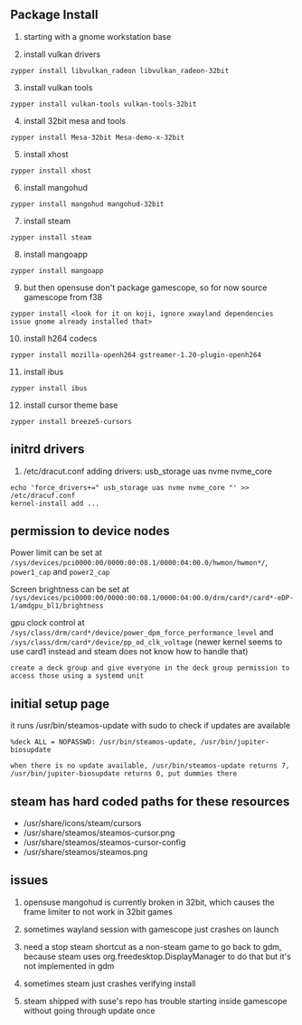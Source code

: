 ## Package Install

1. starting with a gnome workstation base

2. install vulkan drivers

`zypper install libvulkan_radeon libvulkan_radeon-32bit`

3. install vulkan tools

`zypper install vulkan-tools vulkan-tools-32bit`

4. install 32bit mesa and tools

`zypper install Mesa-32bit Mesa-demo-x-32bit`

5. install xhost

`zypper install xhost`

6. install mangohud

`zypper install mangohud mangohud-32bit`

7. install steam

`zypper install steam`

8. install mangoapp

`zypper install mangoapp`

9. but then opensuse don't package gamescope, so for now source gamescope from f38

`zypper install <look for it on koji, ignore xwayland dependencies issue gnome already installed that>`

10. install h264 codecs

`zypper install mozilla-openh264 gstreamer-1.20-plugin-openh264`

11. install ibus

`zypper install ibus`

12. install cursor theme base

`zypper install breeze5-cursors`


## initrd drivers

1. /etc/dracut.conf adding drivers: usb_storage uas nvme nvme_core

```
echo 'force_drivers+=" usb_storage uas nvme nvme_core "' >> /etc/dracuf.conf
kernel-install add ...
```

## permission to device nodes

Power limit can be set at `/sys/devices/pci0000:00/0000:00:08.1/0000:04:00.0/hwmon/hwmon*/`, `power1_cap` and `power2_cap`

Screen brightness can be set at `/sys/devices/pci0000:00/0000:00:08.1/0000:04:00.0/drm/card*/card*-eDP-1/amdgpu_bl1/brightness`

gpu clock control at `/sys/class/drm/card*/device/power_dpm_force_performance_level` and `/sys/class/drm/card*/device/pp_od_clk_voltage` (newer kernel seems to use card1 instead and steam does not know how to handle that)

	create a deck group and give everyone in the deck group permission to access those using a systemd unit

## initial setup page

it runs /usr/bin/steamos-update with sudo to check if updates are available

	%deck ALL = NOPASSWD: /usr/bin/steamos-update, /usr/bin/jupiter-biosupdate

	when there is no update available, /usr/bin/steamos-update returns 7, /usr/bin/jupiter-biosupdate returns 0, put dummies there

## steam has hard coded paths for these resources
- /usr/share/icons/steam/cursors
- /usr/share/steamos/steamos-cursor.png
- /usr/share/steamos/steamos-cursor-config
- /usr/share/steamos/steamos.png

## issues

1. opensuse mangohud is currently broken in 32bit, which causes the frame limiter to not work in 32bit games

2. sometimes wayland session with gamescope just crashes on launch

3. need a stop steam shortcut as a non-steam game to go back to gdm, because steam uses org.freedesktop.DisplayManager to do that but it's not implemented in gdm

4. sometimes steam just crashes verifying install

5. steam shipped with suse's repo has trouble starting inside gamescope without going through update once

